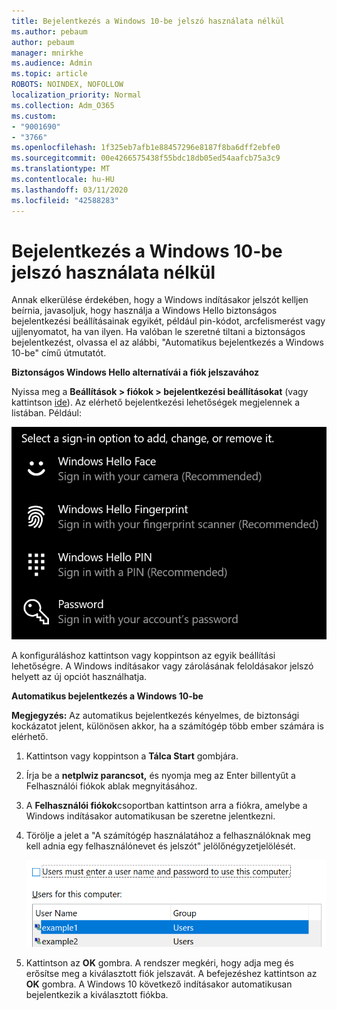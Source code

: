 ```yaml
---
title: Bejelentkezés a Windows 10-be jelszó használata nélkül
ms.author: pebaum
author: pebaum
manager: mnirkhe
ms.audience: Admin
ms.topic: article
ROBOTS: NOINDEX, NOFOLLOW
localization_priority: Normal
ms.collection: Adm_O365
ms.custom:
- "9001690"
- "3766"
ms.openlocfilehash: 1f325eb7afb1e88457296e8187f8ba6dff2ebfe0
ms.sourcegitcommit: 00e4266575438f55bdc18db05ed54aafcb75a3c9
ms.translationtype: MT
ms.contentlocale: hu-HU
ms.lasthandoff: 03/11/2020
ms.locfileid: "42588283"
---
```

# <a name="sign-in-to-windows-10-without-using-a-password"></a>Bejelentkezés a Windows 10-be jelszó használata nélkül

Annak elkerülése érdekében, hogy a Windows indításakor jelszót kelljen beírnia, javasoljuk, hogy használja a Windows Hello biztonságos bejelentkezési beállításainak egyikét, például pin-kódot, arcfelismerést vagy ujjlenyomatot, ha van ilyen. Ha valóban le szeretné tiltani a biztonságos bejelentkezést, olvassa el az alábbi, "Automatikus bejelentkezés a Windows 10-be" című útmutatót.

**Biztonságos Windows Hello alternatívái a fiók jelszavához**

Nyissa meg a **Beállítások > fiókok > bejelentkezési beállításokat** (vagy kattintson [ide](ms-settings:signinoptions?activationSource=GetHelp)). Az elérhető bejelentkezési lehetőségek megjelennek a listában. Például:

![Bejelentkezési beállítások.](media/sign-in-options.png)

A konfiguráláshoz kattintson vagy koppintson az egyik beállítási lehetőségre. A Windows indításakor vagy zárolásának feloldásakor jelszó helyett az új opciót használhatja. 

**Automatikus bejelentkezés a Windows 10-be**

**Megjegyzés:** Az automatikus bejelentkezés kényelmes, de biztonsági kockázatot jelent, különösen akkor, ha a számítógép több ember számára is elérhető. 

1. Kattintson vagy koppintson a **Tálca Start** gombjára.

2. Írja be a **netplwiz parancsot,** és nyomja meg az Enter billentyűt a Felhasználói fiókok ablak megnyitásához.

3. A **Felhasználói fiókok**csoportban kattintson arra a fiókra, amelybe a Windows indításakor automatikusan be szeretne jelentkezni.

4. Törölje a jelet a "A számítógép használatához a felhasználóknak meg kell adnia egy felhasználónevet és jelszót" jelölőnégyzetjelölését.

    ![A felhasználóknak meg kell adniuk egy felhasználónevet és jelszót.](media/users-must-enter-username.png)

5. Kattintson az **OK** gombra. A rendszer megkéri, hogy adja meg és erősítse meg a kiválasztott fiók jelszavát. A befejezéshez kattintson az **OK** gombra. A Windows 10 következő indításakor automatikusan bejelentkezik a kiválasztott fiókba.
